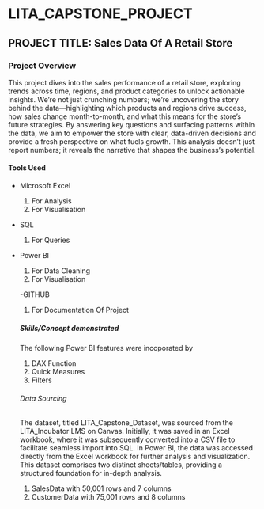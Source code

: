 # LITA_CAPSTONE_PROJECT

## PROJECT TITLE: Sales Data Of A Retail Store

### Project Overview
This project dives into the sales performance of a retail store, exploring trends across time, regions, and product categories to unlock actionable insights. We’re not just crunching numbers; we’re uncovering the story behind the data—highlighting which products and regions drive success, how sales change month-to-month, and what this means for the store’s future strategies. By answering key questions and surfacing patterns within the data, we aim to empower the store with clear, data-driven decisions and provide a fresh perspective on what fuels growth. This analysis doesn’t just report numbers; it reveals the narrative that shapes the business’s potential.

#### Tools Used
- Microsoft Excel
  1. For Analysis
  2. For Visualisation
   
- SQL
  1. For Queries

- Power BI
   1. For Data Cleaning
  2. For Visualisation

   -GITHUB
   1. For Documentation Of Project

  ##### Skills/Concept demonstrated
  The following Power BI features were incoporated by
  1. DAX Function
  2. Quick Measures
  3. Filters

  ###### Data Sourcing
  The dataset, titled LITA_Capstone_Dataset, was sourced from the LITA_Incubator LMS on Canvas. Initially, it was saved in an Excel workbook, where it was subsequently converted into a CSV file to facilitate seamless import into SQL. In Power BI, the data was accessed directly from the Excel workbook for further analysis and visualization. This dataset comprises two distinct sheets/tables, providing a structured foundation for in-depth analysis.

  1. SalesData with 50,001 rows and 7 columns
  2. CustomerData with 75,001 rows and 8 columns
